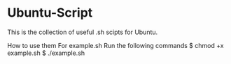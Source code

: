 # Ubuntu-Script
This is the collection of useful .sh scipts for Ubuntu.

How to use them
For example.sh
Run the following commands
$ chmod +x example.sh
$ ./example.sh
